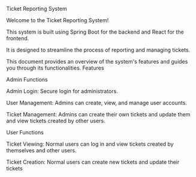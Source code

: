 
Ticket Reporting System



Welcome to the Ticket Reporting System! 

This system is built using Spring Boot for the backend and React for the frontend. 


It is designed to streamline the process of reporting and managing tickets. 

This document provides an overview of the system's features and guides you through its functionalities.
Features


Admin Functions


Admin Login: Secure login for administrators.


User Management: Admins can create, view, and manage user accounts.


Ticket Management: Admins can create their own tickets and update them and view tickets created by other users.


User Functions


Ticket Viewing: Normal users can log in and view tickets created by themselves and other users.


Ticket Creation: Normal users can create new tickets and update their tickets
